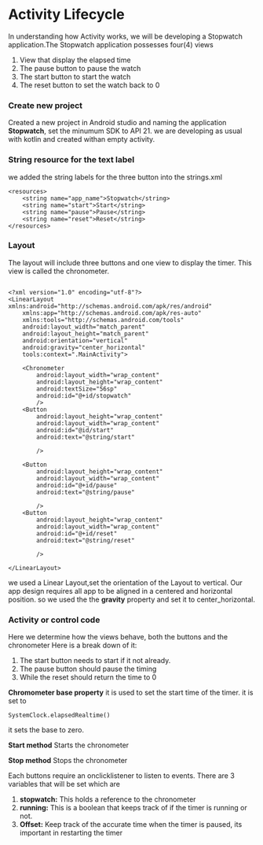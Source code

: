 # Activity Lifecycle
In understanding how Activity works, we will be developing a Stopwatch application.The Stopwatch application possesses four(4) views
1. View that display the elapsed time
2. The pause button to pause the watch
3. The start button to start the watch
4. The reset button to set the watch back to 0

### Create new project
Created a new project in Android studio and naming the application **Stopwatch**, set the minumum SDK to API 21. we are developing as usual with kotlin and created withan empty activity.

### String resource for the text label
we added the string labels for the three button into the strings.xml

```
<resources>
    <string name="app_name">Stopwatch</string>
    <string name="start">Start</string>
    <string name="pause">Pause</string>
    <string name="reset">Reset</string>
</resources>
```

### Layout
The layout will include three buttons and one view to display the timer. This view is called the chronometer.
```

<?xml version="1.0" encoding="utf-8"?>
<LinearLayout xmlns:android="http://schemas.android.com/apk/res/android"
    xmlns:app="http://schemas.android.com/apk/res-auto"
    xmlns:tools="http://schemas.android.com/tools"
    android:layout_width="match_parent"
    android:layout_height="match_parent"
    android:orientation="vertical"
    android:gravity="center_horizontal"
    tools:context=".MainActivity">

    <Chronometer
        android:layout_width="wrap_content"
        android:layout_height="wrap_content"
        android:textSize="56sp"
        android:id="@+id/stopwatch"
        />
    <Button
        android:layout_height="wrap_content"
        android:layout_width="wrap_content"
        android:id="@id/start"
        android:text="@string/start"

        />

    <Button
        android:layout_height="wrap_content"
        android:layout_width="wrap_content"
        android:id="@+id/pause"
        android:text="@string/pause"

        />
    <Button
        android:layout_height="wrap_content"
        android:layout_width="wrap_content"
        android:id="@+id/reset"
        android:text="@string/reset"

        />

</LinearLayout>

```
we used a Linear Layout,set the orientation of the Layout to vertical. Our app design requires all app to be aligned in a centered and horizontal position. so we used the the **gravity** property and set it to center_horizontal.


### Activity or control code
Here we determine how the views behave, both the buttons and the chronometer
Here is a break down of it:
1. The start button needs to start if it not already.
2. The pause button should pause the timing
3. While the reset should return the time to 0

**Chromometer base property**
it is used to set the start time of the timer. it is set to 
``` 
SystemClock.elapsedRealtime()
```
it sets the base to zero.

**Start method**
Starts the chronometer

**Stop method**
Stops the chronometer



Each buttons require an onclicklistener to listen to events.
There are 3 variables that will be set which are
1. **stopwatch:** This holds a reference to the chronometer
2. **running:** This is a boolean that keeps track of if the timer is running or not.
3. **Offset:** Keep track of the accurate time when the timer is paused, its important in restarting the timer